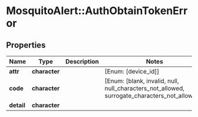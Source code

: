 # MosquitoAlert::AuthObtainTokenError


## Properties
Name | Type | Description | Notes
------------ | ------------- | ------------- | -------------
**attr** | **character** |  | [Enum: [device_id]] 
**code** | **character** |  | [Enum: [blank, invalid, null, null_characters_not_allowed, surrogate_characters_not_allowed]] 
**detail** | **character** |  | 


